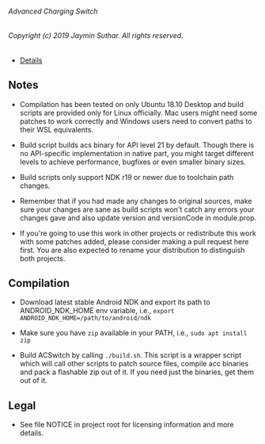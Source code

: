 ###### Advanced Charging Switch

###### Copyright (c) 2019 Jaymin Suthar. All rights reserved.

* [Details](https://github.com/sjayminsgithub/ACSwitch-module/blob/master/README.md)

## Notes

* Compilation has been tested on only Ubuntu 18.10 Desktop and build scripts are
  provided only for Linux officially. Mac users might need some patches to work
  correctly and Windows users need to convert paths to their WSL equivalents.

* Build script builds acs binary for API level 21 by default. Though there is no
  API-specific implementation in native part, you might target different levels
  to achieve performance, bugfixes or even smaller binary sizes.

* Build scripts only support NDK r19 or newer due to toolchain path changes.

* Remember that if you had made any changes to original sources, make sure your
  changes are sane as build scripts won't catch any errors your changes gave and
  also update version and versionCode in module.prop.

* If you're going to use this work in other projects or redistribute this work
  with some patches added, please consider making a pull request here first. You
  are also expected to rename your distribution to distinguish both projects.

## Compilation

* Download latest stable Android NDK and export its path to ANDROID_NDK_HOME env
  variable, i.e., `export ANDROID_NDK_HOME=/path/to/android/ndk`

* Make sure you have `zip` available in your PATH, i.e., `sudo apt install zip`

* Build ACSwitch by calling `./build.sh`. This script is a wrapper script which
  will call other scripts to patch source files, compile acc binaries and pack a
  flashable zip out of it. If you need just the binaries, get them out of it.

## Legal

* See file NOTICE in project root for licensing information and more details.
